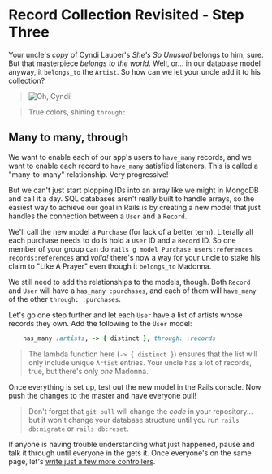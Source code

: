 # Record Collection Revisited - Step Three

Your uncle's *copy* of Cyndi Lauper's *She's So Unusual* belongs to him, sure. But that masterpiece *belongs to the world.* Well, or... in our database model anyway, it `belongs_to` the `Artist`. So how can we let your uncle add it to his collection?

>![Oh, Cyndi!](https://media.giphy.com/media/kFFWGnCJWE1hu/giphy.gif)

>True colors, shining `through:`

## Many to many, through

We want to enable each of our app's users to `have_many` records, and we want to enable each record to `have_many` satisfied listeners. This is called a "many-to-many" relationship. Very progressive!

But we can't just start plopping IDs into an array like we might in MongoDB and call it a day. SQL databases aren't really built to handle arrays, so the easiest way to achieve our goal in Rails is by creating a new model that just handles the connection between a `User` and a `Record`.

We'll call the new model a `Purchase` (for lack of a better term). Literally all each purchase needs to do is hold a `User` ID and a `Record` ID. So one member of your group can do `rails g model Purchase users:references records:references` and *voila!* there's now a way for your uncle to stake his claim to "Like A Prayer" even though it `belongs_to` Madonna.

We still need to add the relationships to the models, though. Both `Record` and `User` will have a `has_many :purchases`, and each of them will `have_many` of the other `through: :purchases`. 

Let's go one step further and let each `User` have a list of artists whose records they own. Add the following to the `User` model:
```ruby
    has_many :artists, -> { distinct }, through: :records
```

>The lambda function here (`-> { distinct }`) ensures that the list will only include unique `Artist` entries. Your uncle has a lot of records, true, but there's only *one* Madonna.

Once everything is set up, test out the new model in the Rails console. Now push the changes to the master and have everyone pull!

>Don't forget that `git pull` will change the *code* in your repository... but it won't change your database structure until you run `rails db:migrate` or `rails db:reset`.

If anyone is having trouble understanding what just happened, pause and talk it through until everyone in the gets it. Once everyone's on the same page, let's [write just a few more controllers](StepFour.md).
